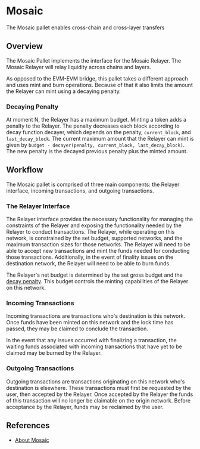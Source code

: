 # Mosaic

The Mosaic pallet enables cross-chain and cross-layer transfers

## Overview

The Mosaic Pallet implements the interface for the Mosaic Relayer. The Mosaic 
Relayer will relay liquidity across chains and layers.

As opposed to the EVM-EVM bridge, this pallet takes a different approach and 
uses mint and burn operations. Because of that it also limits the amount the 
Relayer can mint using a decaying penalty.

### Decaying Penalty

At moment N, the Relayer has a maximum budget. Minting a token adds a 
penalty to the Relayer. The penalty decreases each block according to 
decay function decayer, which depends on the penalty, `current_block`, and 
`last_decay_block`. The current maximum amount that the Relayer can mint is 
given by `budget - decayer(penalty, current_block, last_decay_block)`. The new 
penalty is the decayed previous penalty plus the minted amount.

## Workflow

The Mosaic pallet is comprised of three main components: the Relayer interface, 
incoming transactions, and outgoing transactions.

### The Relayer Interface

The Relayer interface provides the necessary functionality for managing the 
constraints of the Relayer and exposing the functionality needed by the Relayer 
to conduct transactions. The Relayer, while operating on this network, is 
constrained by the set budget, supported networks, and the maximum transaction 
sizes for those networks. The Relayer will need to be able to accept new 
transactions and mint the funds needed for conducting those transactions. 
Additionally, in the event of finality issues on the destination network, the 
Relayer will need to be able to burn funds.

The Relayer's net budget is determined by the set gross budget and the [decay 
penalty](#decaying-penalty). This budget controls the minting capabilities of 
the Relayer on this network.

### Incoming Transactions

Incoming transactions are transactions who's destination is this network. Once 
funds have been minted on this network and the lock time has passed, they may be 
claimed to conclude the transaction.

In the event that any issues occurred with finalizing a transaction, the waiting 
funds associated with incoming transactions that have yet to be claimed may be 
burned by the Relayer.

### Outgoing Transactions

Outgoing transactions are transactions originating on this network who's 
destination is elsewhere. These transactions must first be requested by the 
user, then accepted by the Relayer. Once accepted by the Relayer the funds of 
this transaction will no longer be claimable on the origin network. Before 
acceptance by the Relayer, funds may be reclaimed by the user.

## References

* [About Mosaic](https://docs.composable.finance/products/mosaic-overview.html)